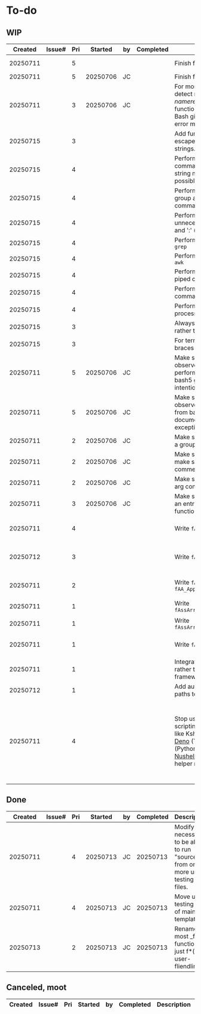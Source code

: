 # To-do

## WIP

| Created     | Issue# |Pri| Started     | by  | Completed     | Description | Notes |
|-------------|--------|---|-------------|-----|---------------|-------------|-------|
| 20250711    |        | 5 |             |     |               | Finish fTimer_*() functions. | Blocked by some math functions which are now done.
| 20250711    |        | 5 | 20250706    | JC  |               | Finish fFilesys_*() functions. | Blocked by fTimer_*().
| 20250711    |        | 3 | 20250706    | JC  |               | For most generic functions, detect missing use of *nameref* variables by calling functions - for wich native Bash gives a cryptic, useless error message. | Eg: `[[ -v $1 ]] \|\| fThrowError "${errMissingRef_Alter_AssocArray}"`
| 20250715    |        | 3 |             |     |               | Add functions that 'safe-escape' and de-safe-escape' strings.
| 20250715    |        | 4 |             |     |               | Performance: Replace `sed` commands with Bash variable string manipulation wherever possible.
| 20250715    |        | 4 |             |     |               | Performance: For what's left, group adjacent `sed` commands into one.
| 20250715    |        | 4 |             |     |               | Performance: Avoid unnecessary use of e.g. 'true' and ':' (subprocces)
| 20250715    |        | 4 |             |     |               | Performance: Reduce use of `grep`
| 20250715    |        | 4 |             |     |               | Performance: Reduce use of `awk`
| 20250715    |        | 4 |             |     |               | Performance: Reduce use of piped commands
| 20250715    |        | 4 |             |     |               | Performance: Reduce use of command substitution, `$(...)`
| 20250715    |        | 4 |             |     |               | Performance: Reduce use of process substitution, `<(...)`
| 20250715    |        | 3 |             |     |               | Always use double brackets rather than single
| 20250715    |        | 3 |             |     |               | For ternary operators with braces
| 20250711    |        | 5 | 20250706    | JC  |               | Make sure generic functions observe remaining performance guidelines from bash5 guide, and document intentional exceptions.
| 20250711    |        | 5 | 20250706    | JC  |               | Make sure entire template observes style guidelines from bash5 guide, and document intentional exceptions.
| 20250711    |        | 2 | 20250706    | JC  |               | Make sure each function has a group or individual header.
| 20250711    |        | 2 | 20250706    | JC  |               | Make sure each function make sure arguments are commented.
| 20250711    |        | 2 | 20250706    | JC  |               | Make sure each function has arg comments | E.g. `Arg <REQUIRED>\|[optional]: Description`.
| 20250711    |        | 3 | 20250706    | JC  |               | Make sure each function has an entry under "Generic function usage examples".
| 20250711    |        | 4 |             |     |               | Write `fArrayFromStr()` etc. | Std safe syntax is convoluted just enough, and done frequently enough, to justify. Use *nameref* vars.
| 20250712    |        | 3 |             |     |               | Write `fAA_DeleteByRegex()` | Delete array elements by: Convert whole array to text, delete array, use `grep -E` to filter out text lines, recreate array from text.
| 20250711    |        | 2 |             |     |               | Write `fAA_FilterToSubAA()`, `fAA_AppendFromSubAA()` | Two-way between an associative array[s], and subset[s] minus a dimension from the key.
| 20250711    |        | 1 |             |     |               | Write `fAssArr_GetSubAssArr_byIdx()` | A `fAssArr_*()` abstraction of `fAA_FilterToSubAA()`.
| 20250711    |        | 1 |             |     |               | Write `fAssArr_SetSubAssArr_byIdx()` | A `fAssArr_*()` abstraction of `fAA_AppendFromSubAA()`.
| 20250711    |        | 1 |             |     |               | Write `fAssArr_Delete_Idx()` | A `fAssArr_*()` abstraction of `fAA_DeleteByRegex()`. Delete array elements based on idx.
| 20250711    |        | 1 |             |     |               | Integrate [Bats](https://github.com/sstephenson/bats) for unit testing, rather than own lightweight framework. | In the spirit of greater standardization.
| 20250712    |        | 1 |             |     |               | Add automatic timing of code paths to profiling.
| 20250711    |        | 4 |             |     |               | Stop using Bash for shell scripting and use something like Ksh, [PowerShell core](https://github.com/PowerShell/PowerShell), [Deno](https://deno.com/) (TS/JS), [Xonsh](https://xon.sh/contents.html) (Python), [Groovy](https://www.groovy-lang.org/) (Java), [Nushell](https://www.nushell.sh/book/scripts.html), [YSH](https://oils.pub/ysh.html), or Go with shell helper modules. | This template may always be relevant for smaller tasks and tools that will run on any distro with no depencies. The change would be for bigger projects where interactive debugging and strong typing would help, and/or where Bash performance is just too slow (e.g. long-running nested loops with floating-point math). Probably Go, definitely not Python. (See dedicated comparison document).

<!--
| 20250711    |        |   |             |     |               |
-->

## Done

| Created     | Issue# |Pri| Started     | by  | Completed     | Description | Notes |
|-------------|--------|---|-------------|-----|---------------|-------------|-------|
| 20250711    |        | 4 | 20250713    | JC  | 20250713      | Modify if necessary to be able to run "sourced" from one or more unit-testing files.
| 20250711    |        | 4 | 20250713    | JC  | 20250713      | Move unit testing out of main template.
| 20250713    |        | 2 | 20250713    | JC  | 20250713      | Rename most _f*() functions to just f*() for user-fliendliness.


## Canceled, moot

| Created     | Issue# |Pri| Started     | by  | Completed     | Description | Notes |
|-------------|--------|---|-------------|-----|---------------|-------------|-------|
